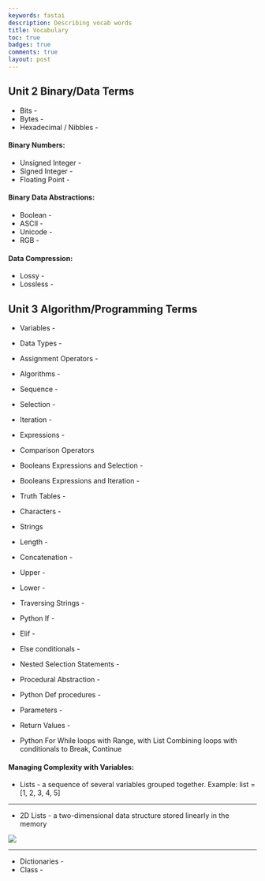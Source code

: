 ```yaml
---
keywords: fastai
description: Describing vocab words
title: Vocabulary 
toc: true 
badges: true
comments: true
layout: post
---
```


## Unit 2 Binary/Data Terms

- Bits - 
- Bytes - 
- Hexadecimal / Nibbles - 

#### Binary Numbers: 

- Unsigned Integer -  
- Signed Integer - 
- Floating Point - 

#### Binary Data Abstractions: 

- Boolean - 
- ASCII - 
- Unicode -
- RGB - 

#### Data Compression: 

- Lossy - 
- Lossless - 

## Unit 3 Algorithm/Programming Terms

- Variables - 
- Data Types - 
- Assignment Operators - 
- Algorithms - 
- Sequence - 
- Selection - 
- Iteration - 
- Expressions - 
- Comparison Operators 
- Booleans Expressions and Selection - 
- Booleans Expressions and Iteration - 
- Truth Tables - 
- Characters - 
- Strings
- Length - 
- Concatenation - 
- Upper - 
- Lower -  
- Traversing Strings - 
- Python If - 
- Elif - 
- Else conditionals -  
- Nested Selection Statements - 
- Procedural Abstraction - 
- Python Def procedures -  
- Parameters - 
- Return Values - 

- Python For While loops with Range, with List
Combining loops with conditionals to Break, Continue

#### Managing Complexity with Variables:  

- Lists - a sequence of several variables grouped together. Example: list = [1, 2, 3, 4, 5]

---

- 2D Lists - a two-dimensional data structure stored linearly in the memory

![]({{site.baseurl}}/images/2D.jpg)

---

- Dictionaries - 
- Class - 